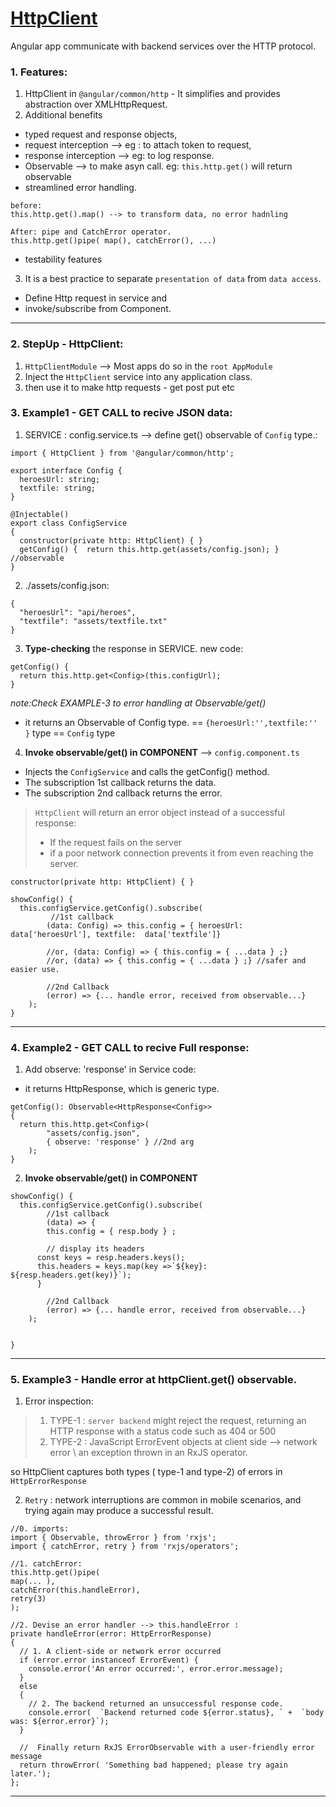 # [HttpClient](https://angular.io/api/common/http/HttpClient)
Angular app communicate with backend services over the HTTP protocol.

### 1. Features:
1. HttpClient in `@angular/common/http`  - It simplifies and provides abstraction over XMLHttpRequest.
2. Additional benefits 
- typed request and response objects, 
- request interception --> eg : to attach token to request,
- response interception -->  eg: to log response.
- Observable --> to make asyn call. eg: `this.http.get()` will return observable
- streamlined error handling. 
```
before:
this.http.get().map() --> to transform data, no error hadnling

After: pipe and CatchError operator.
this.http.get()pipe( map(), catchError(), ...)
```
- testability features

3. It is a best practice to separate `presentation of data` from `data access`.
- Define Http request in service and
- invoke/subscribe from Component.

***

### 2. StepUp - HttpClient:
1. `HttpClientModule` --> Most apps do so in the `root AppModule`
2. Inject the `HttpClient` service into any application class.
3. then use it to make http requests - get post put etc

### 3. Example1 - GET CALL to recive JSON data:
1. SERVICE : config.service.ts --> define get() observable of `Config` type.:
```
import { HttpClient } from '@angular/common/http';

export interface Config {
  heroesUrl: string;
  textfile: string;
}

@Injectable()
export class ConfigService 
{
  constructor(private http: HttpClient) { }  
  getConfig() {  return this.http.get(assets/config.json); } //observable
}
```

2. ./assets/config.json:
```
{
  "heroesUrl": "api/heroes",
  "textfile": "assets/textfile.txt"
}
```

3. **Type-checking** the response in SERVICE. new code:
```
getConfig() {  
  return this.http.get<Config>(this.configUrl);
}
```
_note:Check EXAMPLE-3 to error handling at Observable/get()_

- it returns an Observable of Config type. == `{heroesUrl:'',textfile:'' }` type == `Config` type


4. **Invoke observable/get() in COMPONENT** --> `config.component.ts`
- Injects the `ConfigService` and calls the getConfig() method.
- The subscription 1st callback returns the data.
- The subscription 2nd callback returns the error.

> `HttpClient` will return an error object instead of a successful response:
> - If the request fails on the server
> - if a poor network connection prevents it from even reaching the server.

```
constructor(private http: HttpClient) { }

showConfig() {
  this.configService.getConfig().subscribe(
		 //1st callback
		(data: Config) => this.config = { heroesUrl: data['heroesUrl'], textfile:  data['textfile']}
		
		//or, (data: Config) => { this.config = { ...data } ;} 			
		//or, (data) => { this.config = { ...data } ;} //safer and easier use.
		
		//2nd Callback
		(error) => {... handle error, received from observable...}
	);	
}
```
***

### 4. Example2 - GET CALL to recive Full response:
1. Add observe: 'response' in Service code:
- it returns HttpResponse, which is generic type.
```
getConfig(): Observable<HttpResponse<Config>> 
{
  return this.http.get<Config>(    
		"assets/config.json", 
		{ observe: 'response' } //2nd arg 
	);
}
```

2. **Invoke observable/get() in COMPONENT**  
```
showConfig() {
  this.configService.getConfig().subscribe(
		//1st callback
		(data) => { 
		this.config = { resp.body } ;
		
		// display its headers
      const keys = resp.headers.keys();
      this.headers = keys.map(key =>`${key}: ${resp.headers.get(key)}`);
	  }
		
		//2nd Callback
		(error) => {... handle error, received from observable...}
	);
	
	
}
```
***
### 5. Example3 - Handle error at httpClient.get() observable.
1. Error inspection:
> 1. TYPE-1 : `server backend` might reject the request, returning an HTTP response with a status code such as 404 or 500
> 2. TYPE-2 :  JavaScript ErrorEvent objects at client side --> network error \ an exception thrown in an RxJS operator.

so HttpClient captures both types ( type-1 and type-2) of errors in `HttpErrorResponse`

2. `Retry` : network interruptions are common in mobile scenarios, and trying again may produce a successful result.
```
//0. imports:
import { Observable, throwError } from 'rxjs';
import { catchError, retry } from 'rxjs/operators';

//1. catchError:
this.http.get()pipe( 
map(... ), 
catchError(this.handleError),
retry(3)
);

//2. Devise an error handler --> this.handleError :
private handleError(error: HttpErrorResponse) 
{
  // 1. A client-side or network error occurred
  if (error.error instanceof ErrorEvent) {    
    console.error('An error occurred:', error.error.message);
  } 
  else
  {
    // 2. The backend returned an unsuccessful response code.   
    console.error(  `Backend returned code ${error.status}, ` +  `body was: ${error.error}`);
  }
  
  //  Finally return RxJS ErrorObservable with a user-friendly error message
  return throwError( 'Something bad happened; please try again later.');
};
```
***
